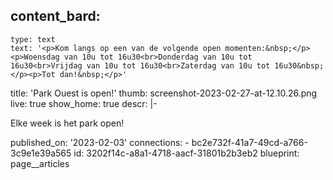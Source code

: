 content_bard:
  -
    type: text
    text: '<p>Kom langs op een van de volgende open momenten:&nbsp;</p><p>Woensdag van 10u tot 16u30<br>Donderdag van 10u tot 16u30<br>Vrijdag van 10u tot 16u30<br>Zaterdag van 10u tot 16u30&nbsp;</p><p>Tot dan!&nbsp;</p>'
title: 'Park Ouest is open!'
thumb: screenshot-2023-02-27-at-12.10.26.png
live: true
show_home: true
descr: |-
  <p>Elke week is het park open!
  </p>
published_on: '2023-02-03'
connections:
  - bc2e732f-41a7-49cd-a766-3c9e1e39a565
id: 3202f14c-a8a1-4718-aacf-31801b2b3eb2
blueprint: page__articles
